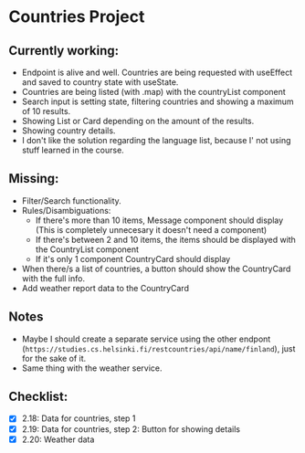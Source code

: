 # Countries Project

## Currently working:

- Endpoint is alive and well. Countries are being requested with useEffect and saved to country state with useState.
- Countries are being listed (with .map) with the countryList component
- Search input is setting state, filtering countries and showing a maximum of 10 results.
- Showing List or Card depending on the amount of the results.
- Showing country details.
- I don't like the solution regarding the language list, because I' not using stuff learned in the course.

## Missing:

- Filter/Search functionality.
- Rules/Disambiguations:
  - If there's more than 10 items, Message component should display (This is completely unnecesary it doesn't need a component)
  - If there's between 2 and 10 items, the items should be displayed with the CountryList component
  - If it's only 1 component CountryCard should display
- When there/s a list of countries, a button should show the CountryCard with the full info.
- Add weather report data to the CountryCard

## Notes

- Maybe I should create a separate service using the other endpont (`https://studies.cs.helsinki.fi/restcountries/api/name/finland`), just for the sake of it.
- Same thing with the weather service.

## Checklist:

- [x] 2.18: Data for countries, step 1
- [x] 2.19: Data for countries, step 2: Button for showing details
- [x] 2.20: Weather data

